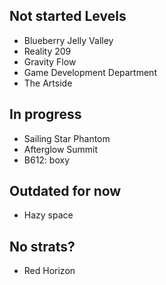 ## Not started Levels
- Blueberry Jelly Valley
- Reality 209
- Gravity Flow
- Game Development Department
- The Artside
## In progress
- Sailing Star Phantom
- Afterglow Summit
- B612: boxy
## Outdated for now
- Hazy space
## No strats?
- Red Horizon
